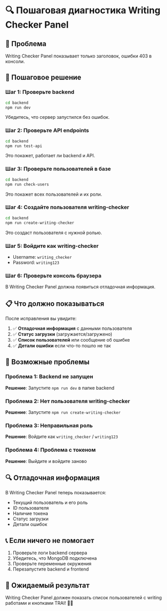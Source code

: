 # 🔍 Пошаговая диагностика Writing Checker Panel

## 🚨 **Проблема**
Writing Checker Panel показывает только заголовок, ошибки 403 в консоли.

## 🔧 **Пошаговое решение**

### **Шаг 1: Проверьте backend**
```bash
cd backend
npm run dev
```
Убедитесь, что сервер запустился без ошибок.

### **Шаг 2: Проверьте API endpoints**
```bash
cd backend
npm run test-api
```
Это покажет, работает ли backend и API.

### **Шаг 3: Проверьте пользователей в базе**
```bash
cd backend
npm run check-users
```
Это покажет всех пользователей и их роли.

### **Шаг 4: Создайте пользователя writing-checker**
```bash
cd backend
npm run create-writing-checker
```
Это создаст пользователя с нужной ролью.

### **Шаг 5: Войдите как writing-checker**
- Username: `writing_checker`
- Password: `writing123`

### **Шаг 6: Проверьте консоль браузера**
В Writing Checker Panel должна появиться отладочная информация.

## 📋 **Что должно показываться**

После исправления вы увидите:

1. ✅ **Отладочная информация** с данными пользователя
2. ✅ **Статус загрузки** (загружается/загружено)
3. ✅ **Список пользователей** или сообщение об ошибке
4. ✅ **Детали ошибки** если что-то пошло не так

## 🚨 **Возможные проблемы**

### **Проблема 1: Backend не запущен**
**Решение**: Запустите `npm run dev` в папке backend

### **Проблема 2: Нет пользователя writing-checker**
**Решение**: Запустите `npm run create-writing-checker`

### **Проблема 3: Неправильная роль**
**Решение**: Войдите как `writing_checker` / `writing123`

### **Проблема 4: Проблема с токеном**
**Решение**: Выйдите и войдите заново

## 🔍 **Отладочная информация**

В Writing Checker Panel теперь показывается:
- Текущий пользователь и его роль
- ID пользователя
- Наличие токена
- Статус загрузки
- Детали ошибок

## 📞 **Если ничего не помогает**

1. Проверьте логи backend сервера
2. Убедитесь, что MongoDB подключена
3. Проверьте переменные окружения
4. Перезапустите backend и frontend

## 🎯 **Ожидаемый результат**

Writing Checker Panel должен показать список пользователей с writing работами и кнопками TRAI! 🤖✨